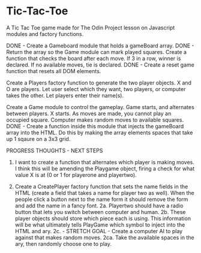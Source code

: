 # Tic-Tac-Toe

A Tic Tac Toe game made for The Odin Project lesson on Javascript modules and factory functions. 

DONE - Create a Gameboard module that holds a gameBoard array. 
    DONE - Return the array so the Game module can mark played squares. 
    Create a function that checks the board after each move. 
        If 3 in a row, winner is declared. 
        If no available moves, tie is declared.
    DONE - Create a reset game function that resets all DOM elements. 

Create a Players factory function to generate the two player objects.
    X and O are players. Let user select which they want, two players, or computer takes the other. 
    Let players enter their name(s).

Create a Game module to control the gameplay.
    Game starts, and alternates between players. X starts. 
        As moves are made, you cannot play an occupied square. 
        Computer makes random moves to available squares. 
    DONE - Create a function inside this module that injects the gameBoard array into the HTML. Do this by making the array elements spaces that take up 1 sqaure on a 3x3 grid. 


PROGRESS THOUGHTS - NEXT STEPS 
1. I want to create a function that alternates which player is making moves. I think this will be amending the Playgame object, firing a check for what value X is at (0 or 1 for playerone and playertwo). 

2. Create a CreatePlayer factory function that sets the name fields in the HTML (create a field that takes a name for player two as well). When the people click a button next to the name form it should remove the form and add the name in a fancy font. 
    2a. Playertwo should have a radio button that lets you switch between computer and human. 
    2b. These player objects should store which piece each is using. This information will be what ultimately tells PlayGame which symbol to inject into the HTML and ary. 
    2c. - STRETCH GOAL - Create a computer AI to play against that makes random moves. 
        2ca. Take the available spaces in the ary, then randomly choose one to play.




